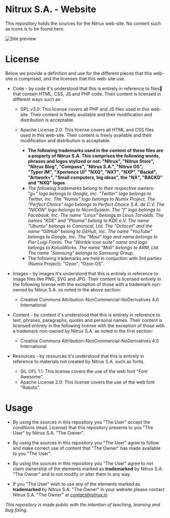 Nitrux S.A. - Website
==============

This repository holds the sources for the Nitrux web-site. No content such as icons is to be found here.

![Site preview](http://i.imgur.com/VTs0IFw.png "Nitrux S.A. web-site")

License
==============

Below we provide a definition and use for the different pieces that this web-site is comprised, and the licenses that this web-site use.

* Code - by code it's understood that this is entirely in reference to files that contain HTML, CSS, JS and PHP code. Their content is licensed in different ways such as:
    
    * GPL v3.0: This license covers all PHP and JS files used in this web-site. Their content is freely available and their modification and distribution is acceptable.
    * Apache License 2.0: This license covers all HTML and CSS files used in this web-site. Their content is freely available and their modification and distribution is acceptable. 
    
        * **The following trademarks used in the content of these files are a property of Nitrux S.A. This comprises the following words, phrases and logos stylized or not: "Nitrux", "Nitrux Store", "Nitrux Blog", "Compass",  "Nitrux S.A.", "Nitrux OS", "Typer.IM", "Xperience UI" "NXQ", "NXT", "NXP", "Backd", "Artwork+", "Small computers, big ideas", the "NX", "BACKD" and "NXQ" logos**. 
        * *The following trademarks belong to their respective    owners: "g+" logo belongs to Google, Inc. "Twitter" logo belongs to Twitter, Inc. The "Numix" logo belongs to Numix Project. The "Perfect Choice" logo belongs to Perfect Choice S.A. de C.V. The "NICON" logo belongs to NiconSystem. The "f" logo belongs to Facebook, Inc. The name "Linux" belongs to Linus Torvalds. The names "KDE" and "Plasma" belong to KDE e.V. The name "Ubuntu" belongs to Canonical, Ltd. The "Octocat" and the name "GitHub" belong to GitHub, Inc. The name "YouTube" belongs to Google, Inc. The "Maui" logo and name belongs to Pier Luigi Fiorini. The "Wrinkle icon suite" name and logo belongs to KotusWorks. The name "Mali" belongs to ARM, Ltd. The name "Samsung" belongs to Samsung Group.*
        * The following trademarks are held in conjuction with 3rd parties (Numix Project): "Ozon", "Ozon OS".

* Images - by images it's understood that this is entirely in reference to image files like PNG, SVG and JPG. Their content is licensed entirely in the following license with the exception of those with a trademark non-owned by Nitrux S.A. as noted in the above section:

    * Creative Commons Attribution-NonCommercial-NoDerivatives 4.0 International
    
* Content - by content it's understood that this is entirely in reference to text, phrases, paragraphs, quotes and personal names. Their content is licensed entirely in the following license with the exception of those with a trademark non-owned by Nitrux S.A. as noted in the first section:

    * Creative Commons Attribution-NonCommercial-NoDerivatives 4.0 International

* Resources - by resources it's understood that this is entirely in reference to materials not created by Nitrux S.A. such as fonts.

    * SIL OFL 1.1: This license covers the use of the web font "Font Awesome".
    * Apache License 2.0: This license covers the use of the web font "Roboto".

Usage
==============

* By using the sources in this repository you  "The User" accept the conditions (read. License) that this repository presents to you "The User" by Nitrux S.A. "The Owner".

* By using the sources in this repository you "The User"  agree to follow and make correct use of content that "The Owner" has made available to you "The User".

* By using the sources in this repository you "The User" agree to not claim ownership of the elements marked as **trademarked** by Nitrux S.A. "The Owner" and to not modify or alter them in any way.

* If you "The User" wish to use any of the elements marked as **trademarked** by Nitrux S.A. "The Owner" in your website please contact Nitrux S.A. "The Owner" at *contact@nitrux.in*


*This repository is made public with the intention of teaching, learning and bug fixing.*
